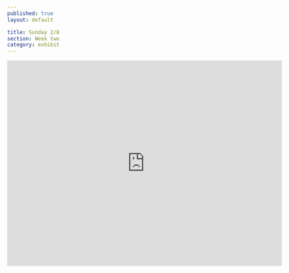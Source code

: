 ```yaml
---
published: true
layout: default

title: Sunday 2/8
section: Week two
category: exhibit
---
```



<iframe width="640" height="480" src="http://180.0.5.199:81/ImageViewer?Direction=&Resolution=640x480&Quality=Standard&Size=STD&PresetOperation=Move&Data=0&Frame2=PanTilt&Type=&Language=0&PanTiltMin=0&RPeriod=65535&Sound=Enable&Mode=JPEG&SendMethod=1&View=Normal" style="border:none"></iframe>
